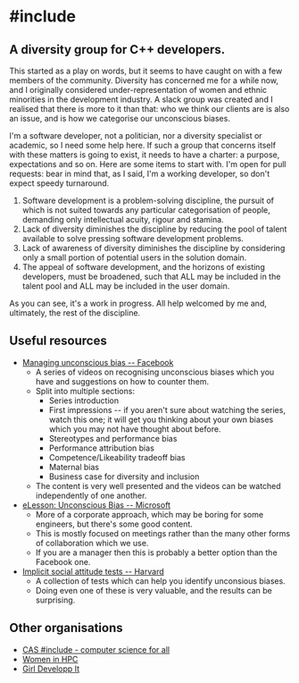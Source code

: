 # #include
## A diversity group for C++ developers.

This started as a play on words, but it seems to have caught on with a few members of the community. Diversity has concerned me for a while now, and I originally considered under-representation of women and ethnic minorities in the development industry. A slack group was created and I realised that there is more to it than that: who we think our clients are is also an issue, and is how we categorise our unconscious biases.

I'm a software developer, not a politician, nor a diversity specialist or academic, so I need some help here. If such a group that concerns itself with these matters is going to exist, it needs to have a charter: a purpose, expectations and so on. Here are some items to start with. I'm open for pull requests: bear in mind that, as I said, I'm a working developer, so don't expect speedy turnaround.
1. Software development is a problem-solving discipline, the pursuit of which is not suited towards any particular categorisation of people, demanding only intellectual acuity, rigour and stamina.
2. Lack of diversity diminishes the discipline by reducing the pool of talent available to solve pressing software development problems.
3. Lack of awareness of diversity diminishes the discipline by considering only a small portion of potential users in the solution domain.
4. The appeal of software development, and the horizons of existing developers, must be broadened, such that ALL may be included in the talent pool and ALL may be included in the user domain.

As you can see, it's a work in progress. All help welcomed by me and, ultimately, the rest of the discipline.

## Useful resources

* [Managing unconscious bias -- Facebook](https://managingbias.fb.com/)
  * A series of videos on recognising unconscious biases which you have and suggestions on how to counter them.
  * Split into multiple sections:
    * Series introduction
    * First impressions -- if you aren't sure about watching the series, watch this one; it will get you thinking about your own biases which you may not have thought about before.
    * Stereotypes and performance bias
    * Performance attribution bias
    * Competence/Likeability tradeoff bias
    * Maternal bias
    * Business case for diversity and inclusion
   * The content is very well presented and the videos can be watched independently of one another.
* [eLesson: Unconscious Bias -- Microsoft](https://www.microsoft.com/en-us/diversity/training/default.aspx)
  * More of a corporate approach, which may be boring for some engineers, but there's some good content.
  * This is mostly focused on meetings rather than the many other forms of collaboration which we use.
  * If you are a manager then this is probably a better option than the Facebook one.
* [Implicit social attitude tests -- Harvard](https://implicit.harvard.edu/implicit/)
  * A collection of tests which can help you identify unconsious biases.
  * Doing even one of these is very valuable, and the results can be surprising.

## Other organisations

* [CAS #include - computer science for all](http://www.computingatschool.org.uk/custom_pages/270-cas-include)
* [Women in HPC](https://www.womeninhpc.org/)
* [Girl Developp It](https://www.girldevelopit.com/)
